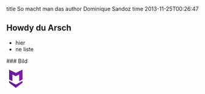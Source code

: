 title So macht man das
author Dominique Sandoz
time 2013-11-25T00:26:47

## Howdy du Arsch

 - hier
 - ne liste

### Bild

 ![alt text](https://github.com/adam-p/markdown-here/raw/master/src/common/images/icon48.png "Logo Title Text 1")
